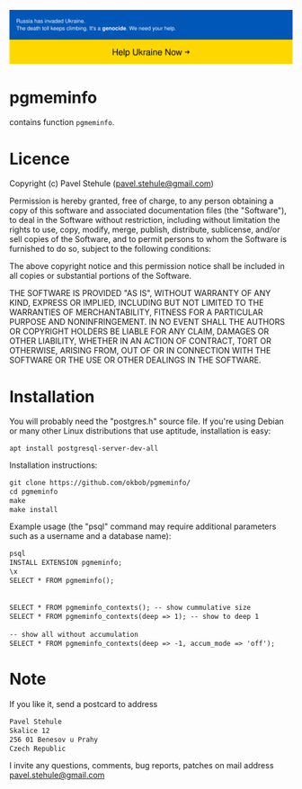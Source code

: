 [![Stand With Ukraine](https://raw.githubusercontent.com/vshymanskyy/StandWithUkraine/main/banner2-direct.svg)](https://stand-with-ukraine.pp.ua)

pgmeminfo
=======

contains function `pgmeminfo`.

# Licence

Copyright (c) Pavel Stehule (pavel.stehule@gmail.com)

 Permission is hereby granted, free of charge, to any person obtaining a copy
 of this software and associated documentation files (the "Software"), to deal
 in the Software without restriction, including without limitation the rights
 to use, copy, modify, merge, publish, distribute, sublicense, and/or sell
 copies of the Software, and to permit persons to whom the Software is
 furnished to do so, subject to the following conditions:

 The above copyright notice and this permission notice shall be included in
 all copies or substantial portions of the Software.

 THE SOFTWARE IS PROVIDED "AS IS", WITHOUT WARRANTY OF ANY KIND, EXPRESS OR
 IMPLIED, INCLUDING BUT NOT LIMITED TO THE WARRANTIES OF MERCHANTABILITY,
 FITNESS FOR A PARTICULAR PURPOSE AND NONINFRINGEMENT. IN NO EVENT SHALL THE
 AUTHORS OR COPYRIGHT HOLDERS BE LIABLE FOR ANY CLAIM, DAMAGES OR OTHER
 LIABILITY, WHETHER IN AN ACTION OF CONTRACT, TORT OR OTHERWISE, ARISING FROM,
 OUT OF OR IN CONNECTION WITH THE SOFTWARE OR THE USE OR OTHER DEALINGS IN
 THE SOFTWARE.

# Installation

You will probably need the "postgres.h" source file.  If you're using Debian
or many other Linux distributions that use aptitude, installation is easy:

    apt install postgresql-server-dev-all

Installation instructions:

    git clone https://github.com/okbob/pgmeminfo/
    cd pgmeminfo
    make
    make install

Example usage (the "psql" command may require additional parameters such as a
username and a database name):

    psql
    INSTALL EXTENSION pgmeminfo;
    \x
    SELECT * FROM pgmeminfo();


    SELECT * FROM pgmeminfo_contexts(); -- show cummulative size
    SELECT * FROM pgmeminfo_contexts(deep => 1); -- show to deep 1

    -- show all without accumulation
    SELECT * FROM pgmeminfo_contexts(deep => -1, accum_mode => 'off');

# Note

If you like it, send a postcard to address

    Pavel Stehule
    Skalice 12
    256 01 Benesov u Prahy
    Czech Republic


I invite any questions, comments, bug reports, patches on mail address pavel.stehule@gmail.com
